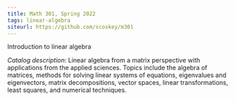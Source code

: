 ```yaml
---
title: Math 301, Spring 2022
tags: linear-algebra
siteurl: https://github.com/scoskey/m301
---
```


Introduction to linear algebra<!--more-->

*Catalog description*: Linear algebra from a matrix perspective with applications from the applied sciences. Topics include the algebra of matrices, methods for solving linear systems of equations, eigenvalues and eigenvectors, matrix decompositions, vector spaces, linear transformations, least squares, and numerical techniques.
